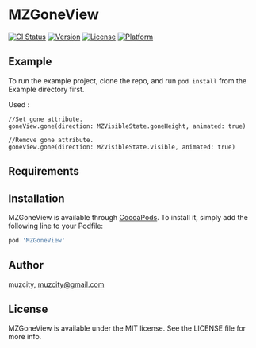 # MZGoneView

[![CI Status](http://img.shields.io/travis/muzcity/MZGoneView.svg?style=flat)](https://travis-ci.org/muzcity/MZGoneView)
[![Version](https://img.shields.io/cocoapods/v/MZGoneView.svg?style=flat)](http://cocoapods.org/pods/MZGoneView)
[![License](https://img.shields.io/cocoapods/l/MZGoneView.svg?style=flat)](http://cocoapods.org/pods/MZGoneView)
[![Platform](https://img.shields.io/cocoapods/p/MZGoneView.svg?style=flat)](http://cocoapods.org/pods/MZGoneView)

## Example

To run the example project, clone the repo, and run `pod install` from the Example directory first.

Used :

```
//Set gone attribute.
goneView.gone(direction: MZVisibleState.goneHeight, animated: true)

//Remove gone attribute.
goneView.gone(direction: MZVisibleState.visible, animated: true)
```

## Requirements

## Installation

MZGoneView is available through [CocoaPods](http://cocoapods.org). To install
it, simply add the following line to your Podfile:

```ruby
pod 'MZGoneView'
```

## Author

muzcity, muzcity@gmail.com

## License

MZGoneView is available under the MIT license. See the LICENSE file for more info.
